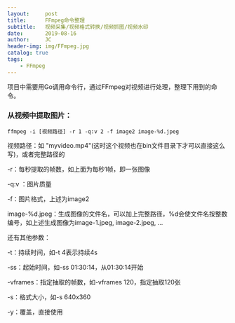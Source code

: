 ```yaml
---
layout:     post
title:      FFmpeg命令整理
subtitle:   视频采集/视频格式转换/视频抓图/视频水印
date:       2019-08-16
author:     JC
header-img: img/FFmpeg.jpg
catalog: true
tags:
    - FFmpeg
---
```


项目中需要用Go调用命令行，通过FFmpeg对视频进行处理，整理下用到的命令。

### 从视频中提取图片：


	ffmpeg -i [视频路径] -r 1 -q:v 2 -f image2 image-%d.jpeg
 
视频路径：如 "myvideo.mp4"(这时这个视频也在bin文件目录下才可以直接这么写)，或者完整路径的

-r：每秒提取的帧数，如上面为每秒1帧，即一张图像

-q:v ：图片质量

-f：图片格式，上述为image2

image-%d.jpeg：生成图像的文件名，可以加上完整路径，%d会使文件名按整数编号，如上述生成图像为image-1.jpeg, image-2.jpeg, ...

还有其他参数：

-t：持续时间，如-t 4表示持续4s

-ss：起始时间，如-ss 01:30:14，从01:30:14开始

-vframes：指定抽取的帧数，如-vframes 120，指定抽取120张

-s：格式大小，如-s 640x360

-y：覆盖，直接使用

